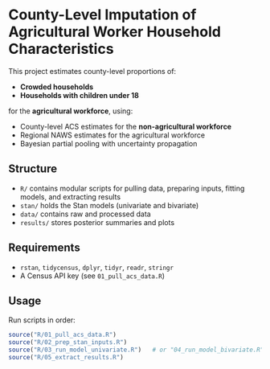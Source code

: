 # County-Level Imputation of Agricultural Worker Household Characteristics

This project estimates county-level proportions of:
- **Crowded households**
- **Households with children under 18**

for the **agricultural workforce**, using:
- County-level ACS estimates for the **non-agricultural workforce**
- Regional NAWS estimates for the agricultural workforce
- Bayesian partial pooling with uncertainty propagation

## Structure

- `R/` contains modular scripts for pulling data, preparing inputs, fitting models, and extracting results
- `stan/` holds the Stan models (univariate and bivariate)
- `data/` contains raw and processed data
- `results/` stores posterior summaries and plots

## Requirements

- `rstan`, `tidycensus`, `dplyr`, `tidyr`, `readr`, `stringr`
- A Census API key (see `01_pull_acs_data.R`)

## Usage

Run scripts in order:

```r
source("R/01_pull_acs_data.R")
source("R/02_prep_stan_inputs.R")
source("R/03_run_model_univariate.R")   # or "04_run_model_bivariate.R"
source("R/05_extract_results.R")
```
